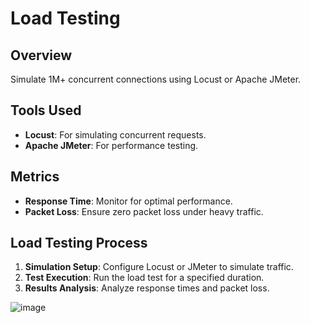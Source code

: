 # Load Testing

## Overview
Simulate 1M+ concurrent connections using Locust or Apache JMeter.

## Tools Used
- **Locust**: For simulating concurrent requests.
- **Apache JMeter**: For performance testing.

## Metrics
- **Response Time**: Monitor for optimal performance.
- **Packet Loss**: Ensure zero packet loss under heavy traffic.

## Load Testing Process
1. **Simulation Setup**: Configure Locust or JMeter to simulate traffic.
2. **Test Execution**: Run the load test for a specified duration.
3. **Results Analysis**: Analyze response times and packet loss.

![image](https://github.com/user-attachments/assets/fcd35ee9-ccfa-40d4-a211-fcc6a8753b6b)
